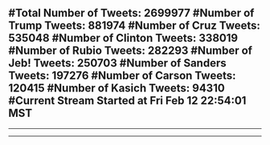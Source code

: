 #Total Number of Tweets: 2699977 
#Number of Trump Tweets: 881974
#Number of Cruz Tweets: 535048
#Number of Clinton Tweets: 338019
#Number of Rubio Tweets: 282293
#Number of Jeb! Tweets: 250703
#Number of Sanders Tweets: 197276
#Number of Carson Tweets: 120415
#Number of Kasich Tweets: 94310
#Current Stream Started at Fri Feb 12 22:54:01 MST
---
---
---
